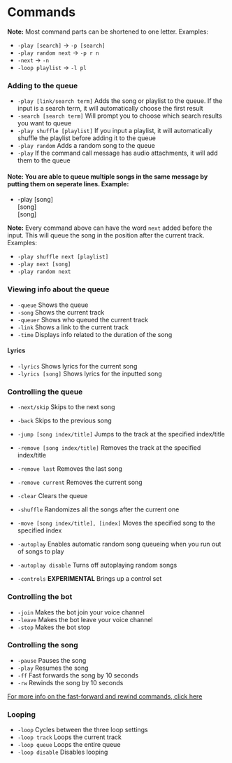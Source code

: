 # Commands

**Note:** Most command parts can be shortened to one letter. Examples:
- `-play [search]` → `-p [search]`
- `-play random next` → `-p r n`
- `-next` → `-n`
- `-loop playlist` → `-l pl`

### Adding to the queue

* `-play [link/search term]` Adds the song or playlist to the queue. If the input is a search term, it will automatically choose the first result
* `-search [search term]` Will prompt you to choose which search results you want to queue
* `-play shuffle [playlist]` If you input a playlist, it will automatically shuffle the playlist before adding it to the queue
* `-play random` Adds a random song to the queue
* `-play` If the command call message has audio attachments, it will add them to the queue

#### **Note:** You are able to queue multiple songs in the same message by putting them on seperate lines. Example:
- -play [song]<br>[song]<br>[song]

**Note:** Every command above can have the word `next` added before the input. This will queue the song in the position after the current track. Examples:
- `-play shuffle next [playlist]`
- `-play next [song]`
- `-play random next`

### Viewing info about the queue

* `-queue` Shows the queue
* `-song` Shows the current track
* `-queuer` Shows who queued the current track
* `-link` Shows a link to the current track
* `-time` Displays info related to the duration of the song

#### Lyrics

* `-lyrics` Shows lyrics for the current song
* `-lyrics [song]` Shows lyrics for the inputted song

### Controlling the queue

* `-next/skip` Skips to the next song
* `-back` Skips to the previous song
* `-jump [song index/title]` Jumps to the track at the specified index/title

* `-remove [song index/title]` Removes the track at the specified index/title
* `-remove last` Removes the last song
* `-remove current` Removes the current song
* `-clear` Clears the queue

* `-shuffle` Randomizes all the songs after the current one
* `-move [song index/title], [index]` Moves the specified song to the specified index

* `-autoplay` Enables automatic random song queueing when you run out of songs to play
* `-autoplay disable` Turns off autoplaying random songs

* `-controls` **EXPERIMENTAL** Brings up a control set

### Controlling the bot

* `-join` Makes the bot join your voice channel
* `-leave` Makes the bot leave your voice channel
* `-stop` Makes the bot stop

### Controlling the song

* `-pause` Pauses the song
* `-play` Resumes the song <br>
* `-ff` Fast forwards the song by 10 seconds
* `-rw` Rewinds the song by 10 seconds

[For more info on the fast-forward and rewind commands, click here](/marv/commands/time)

### Looping

* `-loop` Cycles between the three loop settings
* `-loop track` Loops the current track
* `-loop queue` Loops the entire queue
* `-loop disable` Disables looping
